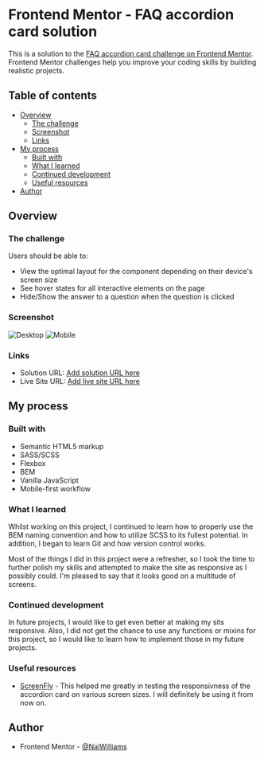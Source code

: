# Frontend Mentor - FAQ accordion card solution

This is a solution to the [FAQ accordion card challenge on Frontend Mentor](https://www.frontendmentor.io/challenges/faq-accordion-card-XlyjD0Oam). Frontend Mentor challenges help you improve your coding skills by building realistic projects. 

## Table of contents

- [Overview](#overview)
  - [The challenge](#the-challenge)
  - [Screenshot](#screenshot)
  - [Links](#links)
- [My process](#my-process)
  - [Built with](#built-with)
  - [What I learned](#what-i-learned)
  - [Continued development](#continued-development)
  - [Useful resources](#useful-resources)
- [Author](#author)

## Overview

### The challenge

Users should be able to:

- View the optimal layout for the component depending on their device's screen size
- See hover states for all interactive elements on the page
- Hide/Show the answer to a question when the question is clicked

### Screenshot

![Desktop](https://user-images.githubusercontent.com/83989593/169698761-26cc01f2-67b2-4825-ade3-d00dafdd9aac.png)
![Mobile](https://user-images.githubusercontent.com/83989593/169698782-afd7c8b3-d2d1-4eee-806f-4cba271bbb06.png)

### Links

- Solution URL: [Add solution URL here](https://your-solution-url.com)
- Live Site URL: [Add live site URL here](https://your-live-site-url.com)

## My process

### Built with

- Semantic HTML5 markup
- SASS/SCSS
- Flexbox
- BEM
- Vanilla JavaScript
- Mobile-first workflow

### What I learned
Whilst working on this project, I continued to learn how to properly use the BEM naming convention and how to utilize SCSS to its fullest potential. In addition, I began to learn Git and how version control works.

Most of the things I did in this project were a refresher, so I took the time to further polish my skills and attempted to make the site as responsive as I possibly could. I'm pleased to say that it looks good on a multitude of screens.

### Continued development
 In future projects, I would like to get even better at making my sits responsive. Also, I did not get the chance to use any functions or mixins for this project, so I would like to learn how to implement those in my future projects.

### Useful resources

- [ScreenFly](https://screenfly.org/) - This helped me greatly in testing the responsivness of the accordion card on various screen sizes. I will definitely be using it from now on.

## Author
- Frontend Mentor - [@NaiWilliams](https://www.frontendmentor.io/profile/NaiWilliams)
